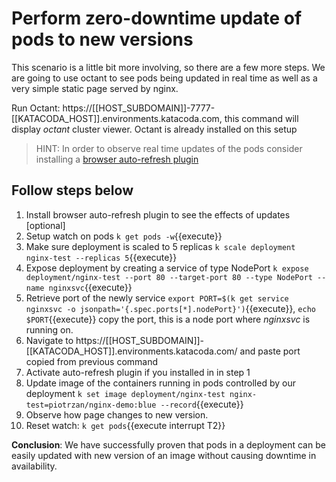 # Perform zero-downtime update of pods to new versions

This scenario is a little bit more involving, so there are a few more steps. We are going to use octant to see pods being updated in real time as well as a very simple static page served by nginx.

Run Octant: https://[[HOST_SUBDOMAIN]]-7777-[[KATACODA_HOST]].environments.katacoda.com, this command will display *octant* cluster viewer. Octant is already installed on this setup

> HINT: In order to observe real time updates of the pods consider installing a [browser auto-refresh plugin](https://www.supersimpleautorefresh.tk/)

## Follow steps below

1. Install browser auto-refresh plugin to see the effects of updates [optional]
2. Setup watch on pods `k get pods -w`{{execute}}
3. Make sure deployment is scaled to 5 replicas `k scale deployment nginx-test --replicas 5`{{execute}}
4. Expose deployment by creating a service of type NodePort `k expose deployment/nginx-test --port 80 --target-port 80 --type NodePort --name nginxsvc`{{execute}}
5. Retrieve port of the newly service `export PORT=$(k get service nginxsvc -o jsonpath='{.spec.ports[*].nodePort}')`{{execute}}, `echo $PORT`{{execute}} copy the port, this is a node port where *nginxsvc* is running on.
6. Navigate to https://[[HOST_SUBDOMAIN]]-[[KATACODA_HOST]].environments.katacoda.com/ and paste port copied from previous command
7. Activate auto-refresh plugin if you installed in in step 1
8. Update image of the containers running in pods controlled by our deployment `k set image deployment/nginx-test nginx-test=piotrzan/nginx-demo:blue --record`{{execute}}
9. Observe how page changes to new version.
10. Reset watch: `k get pods`{{execute interrupt T2}}

**Conclusion**: We have successfully proven that pods in a deployment can be easily updated with new version of an image without causing downtime in availability.
